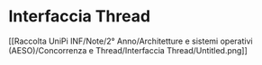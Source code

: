 # Interfaccia Thread

[[Raccolta UniPi INF/Note/2° Anno/Architetture e sistemi operativi (AESO)/Concorrenza e Thread/Interfaccia Thread/Untitled.png]]

